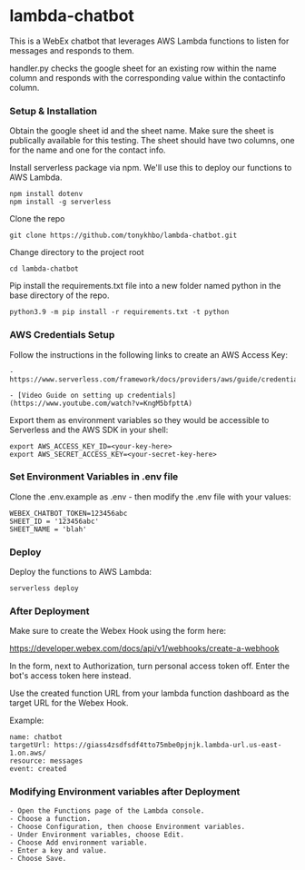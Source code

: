 # lambda-chatbot

This is a WebEx chatbot that leverages AWS Lambda functions to listen for messages and responds to them.

handler.py checks the google sheet for an existing row within the name column and responds with the corresponding value within the contactinfo column.

### Setup & Installation

Obtain the google sheet id and the sheet name. Make sure the sheet is publically available for this testing. The sheet should have two columns, one for the name and one for the contact info.

Install serverless package via npm. We'll use this to deploy our functions to AWS Lambda.

```
npm install dotenv
npm install -g serverless
```
Clone the repo

```
git clone https://github.com/tonykhbo/lambda-chatbot.git
```

Change directory to the project root 

```
cd lambda-chatbot
```

Pip install the requirements.txt file into a new folder named python in the base directory of the repo.

```
python3.9 -m pip install -r requirements.txt -t python
```

### AWS Credentials Setup

Follow the instructions in the following links to create an AWS Access Key: 

    - https://www.serverless.com/framework/docs/providers/aws/guide/credentials

    - [Video Guide on setting up credentials](https://www.youtube.com/watch?v=KngM5bfpttA)

Export them as environment variables so they would be accessible to Serverless and the AWS SDK in your shell:

```
export AWS_ACCESS_KEY_ID=<your-key-here>
export AWS_SECRET_ACCESS_KEY=<your-secret-key-here>
```

### Set Environment Variables in .env file

Clone the .env.example as .env - then modify the .env file with your values: 

```
WEBEX_CHATBOT_TOKEN=123456abc
SHEET_ID = '123456abc'
SHEET_NAME = 'blah'
```

### Deploy

Deploy the functions to AWS Lambda:

```
serverless deploy
```

### After Deployment

Make sure to create the Webex Hook using the form here:

https://developer.webex.com/docs/api/v1/webhooks/create-a-webhook

In the form, next to Authorization, turn personal access token off. Enter the bot's access token here instead.

Use the created function URL from your lambda function dashboard as the target URL for the Webex Hook. 

Example: 

```
name: chatbot
targetUrl: https://giass4zsdfsdf4tto75mbe0pjnjk.lambda-url.us-east-1.on.aws/
resource: messages
event: created
```

### Modifying Environment variables after Deployment

    - Open the Functions page of the Lambda console.
    - Choose a function.
    - Choose Configuration, then choose Environment variables.
    - Under Environment variables, choose Edit.
    - Choose Add environment variable.
    - Enter a key and value.
    - Choose Save.
